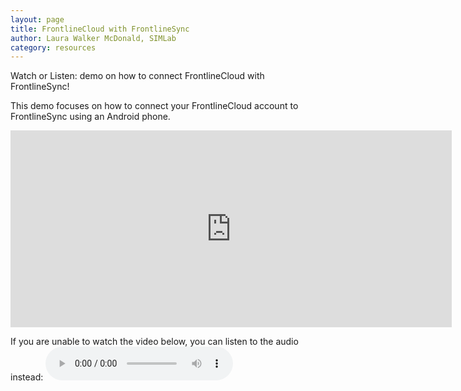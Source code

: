 ```yaml
---
layout: page
title: FrontlineCloud with FrontlineSync
author: Laura Walker McDonald, SIMLab
category: resources
---
```

Watch or Listen: demo on how to connect FrontlineCloud with FrontlineSync!

This demo focuses on how to connect your FrontlineCloud account to FrontlineSync using an Android phone.

<iframe width="706" height="315" src="https://www.youtube.com/embed/zon5jsN3M54" frameborder="0" allowfullscreen></iframe>

If you are unable to watch the video below, you can listen to the audio instead:
<audio controls>
  <source src="http://simlab.org/resources/coursem4cso/files/FrontlineCloud%20with%20FrontlineSync_Audio.mp3" type="audio/mpeg">
Your browser does not support the audio element.
</audio>
